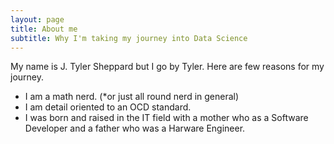 ```yaml
---
layout: page
title: About me
subtitle: Why I'm taking my journey into Data Science
---
```


My name is J. Tyler Sheppard but I go by Tyler. Here are few reasons for my journey.

- I am a math nerd. (*or just all round nerd in general)
- I am detail oriented to an OCD standard.
- I was born and raised in the IT field with a mother who as a Software Developer and a father who was a Harware Engineer.


